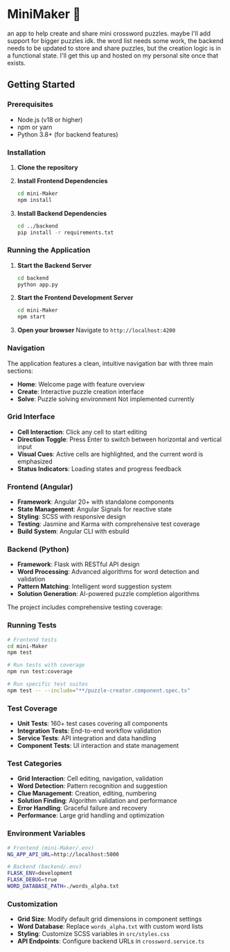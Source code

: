 # MiniMaker 🧩

an app to help create and share mini crossword puzzles. maybe I'll add support for bigger puzzles idk. the word list needs some work, the backend needs to be updated to store and share puzzles, but the creation logic is in a functional state. I'll get this up and hosted on my personal site once that exists.  





## Getting Started

### Prerequisites
- Node.js (v18 or higher)
- npm or yarn
- Python 3.8+ (for backend features)

### Installation

1. **Clone the repository**


2. **Install Frontend Dependencies**
   ```bash
   cd mini-Maker
   npm install
   ```

3. **Install Backend Dependencies**
   ```bash
   cd ../backend
   pip install -r requirements.txt
   ```

### Running the Application

1. **Start the Backend Server**
   ```bash
   cd backend
   python app.py
   ```

2. **Start the Frontend Development Server**
   ```bash
   cd mini-Maker
   npm start
   ```

3. **Open your browser**
   Navigate to `http://localhost:4200`


### Navigation
The application features a clean, intuitive navigation bar with three main sections:
- **Home**: Welcome page with feature overview
- **Create**: Interactive puzzle creation interface
- **Solve**: Puzzle solving environment Not implemented currently 

### Grid Interface
- **Cell Interaction**: Click any cell to start editing
- **Direction Toggle**: Press Enter to switch between horizontal and vertical input
- **Visual Cues**: Active cells are highlighted, and the current word is emphasized
- **Status Indicators**: Loading states and progress feedback


### Frontend (Angular)
- **Framework**: Angular 20+ with standalone components
- **State Management**: Angular Signals for reactive state
- **Styling**: SCSS with responsive design
- **Testing**: Jasmine and Karma with comprehensive test coverage
- **Build System**: Angular CLI with esbuild

### Backend (Python)
- **Framework**: Flask with RESTful API design
- **Word Processing**: Advanced algorithms for word detection and validation
- **Pattern Matching**: Intelligent word suggestion system
- **Solution Generation**: AI-powered puzzle completion algorithms



The project includes comprehensive testing coverage:

### Running Tests
```bash
# Frontend tests
cd mini-Maker
npm test

# Run tests with coverage
npm run test:coverage

# Run specific test suites
npm test -- --include="**/puzzle-creator.component.spec.ts"
```

### Test Coverage
- **Unit Tests**: 160+ test cases covering all components
- **Integration Tests**: End-to-end workflow validation
- **Service Tests**: API integration and data handling
- **Component Tests**: UI interaction and state management

### Test Categories
- **Grid Interaction**: Cell editing, navigation, validation
- **Word Detection**: Pattern recognition and suggestion
- **Clue Management**: Creation, editing, numbering
- **Solution Finding**: Algorithm validation and performance
- **Error Handling**: Graceful failure and recovery
- **Performance**: Large grid handling and optimization



### Environment Variables
```bash
# Frontend (mini-Maker/.env)
NG_APP_API_URL=http://localhost:5000

# Backend (backend/.env)
FLASK_ENV=development
FLASK_DEBUG=true
WORD_DATABASE_PATH=./words_alpha.txt
```

### Customization
- **Grid Size**: Modify default grid dimensions in component settings
- **Word Database**: Replace `words_alpha.txt` with custom word lists
- **Styling**: Customize SCSS variables in `src/styles.css`
- **API Endpoints**: Configure backend URLs in `crossword.service.ts`

